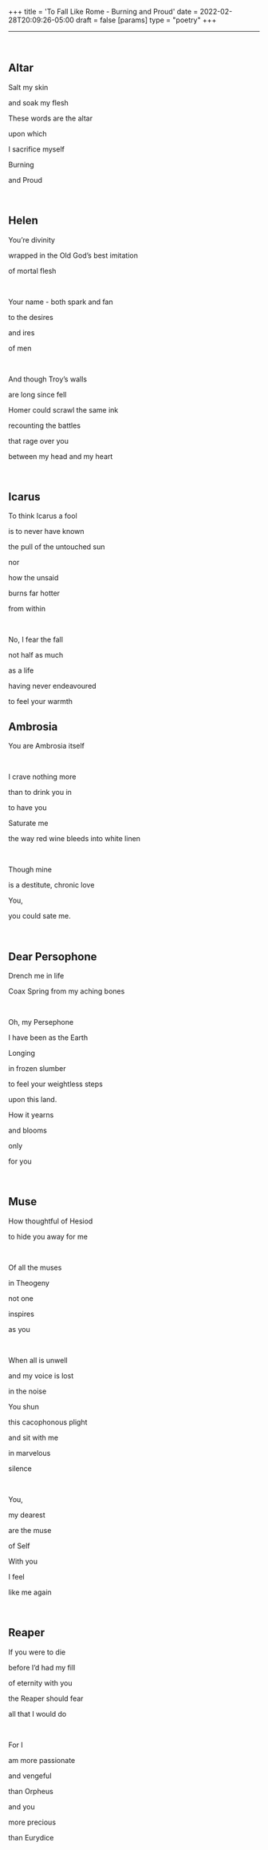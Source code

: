 +++
title = 'To Fall Like Rome - Burning and Proud'
date = 2022-02-28T20:09:26-05:00
draft = false
[params]
    type = "poetry"
+++

---

<br/>

## Altar

Salt my skin

and soak my flesh

These words are the altar

upon which

I sacrifice myself

Burning

and Proud


<br/>

## Helen 

You’re divinity

wrapped in the Old God’s best imitation

of mortal flesh

<br/>

Your name - both spark and fan

to the desires

and ires

of men


<br/>


And though Troy’s walls

are long since fell

Homer could scrawl the same ink

recounting the battles

that rage over you

between my head and my heart


<br/>

## Icarus

To think Icarus a fool

is to never have known

the pull of the untouched sun

nor

how the unsaid

burns far hotter

from within

<br/>

No,
I fear the fall

not half as much

as a life

having never endeavoured

to feel your warmth
<br/>

## Ambrosia

You are Ambrosia itself

<br/>

I crave nothing more

than to drink you in

to have you

Saturate me

the way red wine bleeds into white linen

<br/>

Though mine

is a destitute, chronic love

You,

you could sate me.


<br/>

## Dear Persophone

Drench me in life

Coax Spring from my aching bones

<br/>

Oh, my Persephone

I have been as the Earth

Longing

in frozen slumber

to feel your weightless steps

upon this land.

How it yearns

and blooms

only

for you

<br/>

## Muse

How thoughtful of Hesiod

to hide you away for me

<br/>

Of all the muses

in Theogeny

not one

inspires

as you

<br/>

When all is unwell

and my voice is lost

in the noise

You shun

this cacophonous plight

and sit with me

in marvelous

silence

<br/>

You,

my dearest

are the muse

of Self

With you

I feel

like me again


<br/>

## Reaper

If you were to die

before I’d had my fill

of eternity with you

the Reaper should fear

all that I would do

<br/>

For I

am more passionate

and vengeful

than Orpheus

and you

more precious

than Eurydice

